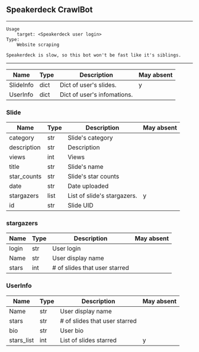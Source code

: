 ## Speakerdeck CrawlBot

* * *

    Usage
        target: <Speakerdeck user login>
    Type: 
        Website scraping

    Speakerdeck is slow, so this bot won't be fast like it's siblings.

* * * 

| Name        | Type | Description                   | May absent | 
|-------------|------|-------------------------------|------------| 
| SlideInfo   | dict | Dict of user's slides.        | y          | 
| UserInfo    | dict | Dict of user's infomations.   |            | 

### Slide
| Name        | Type | Description                   | May absent | 
|-------------|------|-------------------------------|------------| 
| category    | str  | Slide's category              |            | 
| description | str  | Description                   |            | 
| views       | int  | Views                         |            | 
| title       | str  | Slide's name                  |            | 
| star_counts | str  | Slide's star counts           |            | 
| date        | str  | Date uploaded                 |            | 
| stargazers  | list | List of slide's stargazers.   | y          | 
| id          | str  | Slide UID                     |            | 

### stargazers
| Name        | Type | Description                   | May absent | 
|-------------|------|-------------------------------|------------| 
| login       | str  | User login                    |            | 
| Name        | str  | User display name             |            | 
| stars       | int  | # of slides that user starred |            | 

### UserInfo
| Name        | Type | Description                   | May absent | 
|-------------|------|-------------------------------|------------| 
| Name        | str  | User display name             |            | 
| stars       | str  | # of slides that user starred |            | 
| bio         | str  | User bio                      |            | 
| stars_list  | int  | List of slides starred        | y          | 
